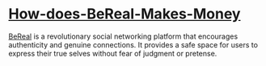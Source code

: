# [How-does-BeReal-Makes-Money](https://updatewave.com/how-does-bereal-make-money/)
[BeReal](https://updatewave.com/how-does-bereal-make-money/) is a revolutionary social networking platform that encourages authenticity and genuine connections. It provides a safe space for users to express their true selves without fear of judgment or pretense.
